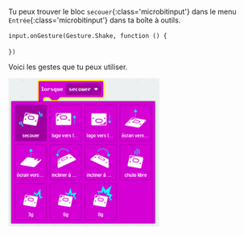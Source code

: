 Tu peux trouver le bloc `secouer`{:class='microbitinput'} dans le menu `Entrée`{:class='microbitinput'} dans ta boîte à outils.

```microbit
input.onGesture(Gesture.Shake, function () {
	
})
```

Voici les gestes que tu peux utiliser.

<img src="images/gestures.png" alt="The gestures menu showing eleven gestures to choose from." width="300"/>

